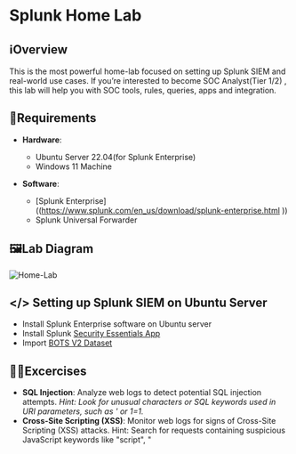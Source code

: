 # Splunk Home Lab

## ℹ️Overview

This is the most powerful home-lab focused on setting up Splunk SIEM and real-world use cases. If you’re interested to become SOC Analyst(Tier 1/2) , this lab will help you with SOC tools, rules, queries, apps and integration.

## 🧮Requirements

- **Hardware**:
  - Ubuntu Server 22.04(for Splunk Enterprise)
  - Windows 11 Machine

- **Software**:
  - [Splunk Enterprise]((https://www.splunk.com/en_us/download/splunk-enterprise.html )) 
  - Splunk Universal Forwarder
  
  

## 🖼️Lab Diagram

![Home-Lab](https://github.com/0xrajneesh/Home-Lab/assets/40385860/2a1f4e02-3ae9-4d47-8e09-9370548035ed)


## </> Setting up Splunk SIEM on Ubuntu Server
- Install Splunk Enterprise software on Ubuntu server    
- Install Splunk [Security Essentials App]((https://splunkbase.splunk.com/app/3435))  
- Import [BOTS V2 Dataset](https://s3.amazonaws.com/botsdataset/botsv2/botsv2_data_set_attack_only.tgz)  

## 🧑‍💻Excercises
- **SQL Injection**: Analyze web logs to detect potential SQL injection attempts. *Hint: Look for unusual characters or SQL keywords used in URI parameters, such as ' or 1=1.*  
- **Cross-Site Scripting (XSS)**: Monitor web logs for signs of Cross-Site Scripting (XSS) attacks. Hint: Search for requests containing suspicious JavaScript keywords like "script", "<script>", or "onload".  
- **Cross-Site Request Forgery**: Identify potential Cross-Site Request Forgery (CSRF) attacks in web logs. Hint: Look for requests with unexpected or unauthorized actions, such as changes in user settings or profile information.
- **Directory Traversal**: Search for indications of Directory Traversal attacks in web logs. Hint:  Check for requests containing "../" or "%2e%2e/" sequences in the URI, attempting to access files outside the web root.
- **Brute Force**: Monitor access logs for patterns indicative of brute force attacks. Hint: Look for repeated login attempts from the same IP address or requests with multiple failed authentication attempts.
- **Session Hijacking**: Detect potential session hijacking attempts by analyzing web logs. Hint: Look for multiple logins from different IP addresses for the same user account in a short time frame.
- **Remote Code Execution**: Identify potential Remote Code Execution (RCE) attempts in web logs. Hint: Look for requests with unusual file extensions or commands that may indicate attempts to execute arbitrary code on the server.
- **XXL External Entity**: Search for indications of XML External Entity (XXE) attacks in web logs. Hint: Look for requests with XML payloads containing references to external entities or unusual XML processing instructions.
- **Insecure Deserialization Detection**: Detect potential Insecure Deserialization attempts in web logs. Hint: Look for requests with serialized data or references to known serialization libraries vulnerable to exploitation.
- **SSRF Detection**: Monitor web logs for signs of Server-Side Request Forgery (SSRF) attacks. Hint: Look for requests with URLs pointing to internal or sensitive resources, or containing unexpected protocols like "file://" or "gopher://".


## 🔴Build and Learn with us
- Live Home-Lab Set up and Exercises
- Day: 1st and 3rd Saturday
- Duration: 2 hours
- Recording available
